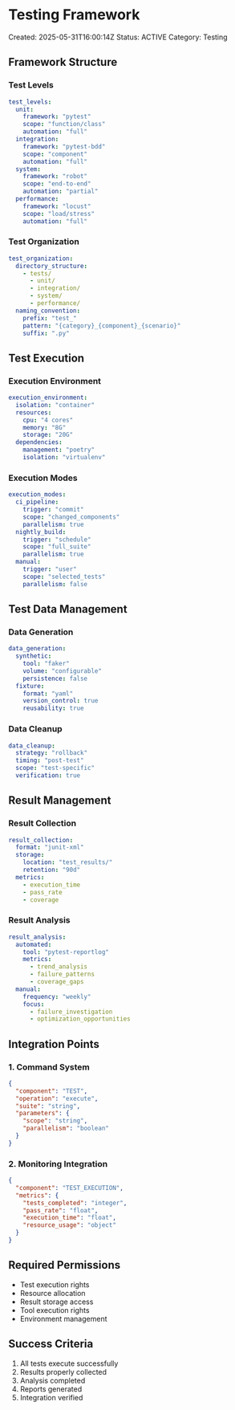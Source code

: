 # Testing Framework
Created: 2025-05-31T16:00:14Z
Status: ACTIVE
Category: Testing

## Framework Structure

### Test Levels
```yaml
test_levels:
  unit:
    framework: "pytest"
    scope: "function/class"
    automation: "full"
  integration:
    framework: "pytest-bdd"
    scope: "component"
    automation: "full"
  system:
    framework: "robot"
    scope: "end-to-end"
    automation: "partial"
  performance:
    framework: "locust"
    scope: "load/stress"
    automation: "full"
```

### Test Organization
```yaml
test_organization:
  directory_structure:
    - tests/
      - unit/
      - integration/
      - system/
      - performance/
  naming_convention:
    prefix: "test_"
    pattern: "{category}_{component}_{scenario}"
    suffix: ".py"
```

## Test Execution

### Execution Environment
```yaml
execution_environment:
  isolation: "container"
  resources:
    cpu: "4 cores"
    memory: "8G"
    storage: "20G"
  dependencies:
    management: "poetry"
    isolation: "virtualenv"
```

### Execution Modes
```yaml
execution_modes:
  ci_pipeline:
    trigger: "commit"
    scope: "changed_components"
    parallelism: true
  nightly_build:
    trigger: "schedule"
    scope: "full_suite"
    parallelism: true
  manual:
    trigger: "user"
    scope: "selected_tests"
    parallelism: false
```

## Test Data Management

### Data Generation
```yaml
data_generation:
  synthetic:
    tool: "faker"
    volume: "configurable"
    persistence: false
  fixture:
    format: "yaml"
    version_control: true
    reusability: true
```

### Data Cleanup
```yaml
data_cleanup:
  strategy: "rollback"
  timing: "post-test"
  scope: "test-specific"
  verification: true
```

## Result Management

### Result Collection
```yaml
result_collection:
  format: "junit-xml"
  storage:
    location: "test_results/"
    retention: "90d"
  metrics:
    - execution_time
    - pass_rate
    - coverage
```

### Result Analysis
```yaml
result_analysis:
  automated:
    tool: "pytest-reportlog"
    metrics:
      - trend_analysis
      - failure_patterns
      - coverage_gaps
  manual:
    frequency: "weekly"
    focus:
      - failure_investigation
      - optimization_opportunities
```

## Integration Points

### 1. Command System
```json
{
  "component": "TEST",
  "operation": "execute",
  "suite": "string",
  "parameters": {
    "scope": "string",
    "parallelism": "boolean"
  }
}
```

### 2. Monitoring Integration
```json
{
  "component": "TEST_EXECUTION",
  "metrics": {
    "tests_completed": "integer",
    "pass_rate": "float",
    "execution_time": "float",
    "resource_usage": "object"
  }
}
```

## Required Permissions
- Test execution rights
- Resource allocation
- Result storage access
- Tool execution rights
- Environment management

## Success Criteria
1. All tests execute successfully
2. Results properly collected
3. Analysis completed
4. Reports generated
5. Integration verified

